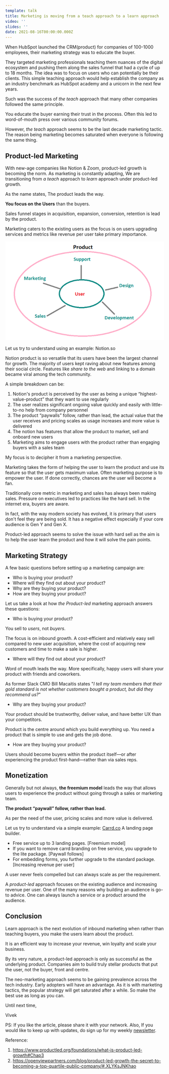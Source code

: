 ```yaml
---
template: talk
title: Marketing is moving from a teach approach to a learn approach
video: ''
slides: ''
date: 2021-08-16T00:00:00.000Z
---
```


When HubSpot launched the CRM(product) for companies of 100-1000 employees, their marketing strategy was to educate the buyer.

They targeted marketing professionals teaching them nuances of the digital ecosystem and pushing them along the sales funnel that had a cycle of up to 18 months. The idea was to focus on users who can potentially be their clients. This simple teaching approach would help establish the company as an industry benchmark as HubSpot academy and a unicorn in the next few years.

Such was the success of *the teach* approach that many other companies followed the same principle.

You educate the buyer earning their trust in the process. Often this led to word-of-mouth press over various community forums.

However, *the teach* approach seems to be the last decade marketing tactic. The reason being marketing becomes saturated when everyone is following the same thing.

## Product-led Marketing

With new-age companies like Notion & Zoom, product-led growth is becoming the norm. As marketing is constantly adapting, We are transitioning from *a teach* approach to *learn* approach under product-led growth.

As the name states, The product leads the way. 

**You focus on the Users** than the buyers.

Sales funnel stages in acquisition, expansion, conversion, retention is lead by the product.

Marketing caters to the existing users as the focus is on users upgrading services and metrics like revenue per user take primary importance.

![](https://github.com/vavesparashar/blog/blob/Without-issues/src/assets/images/Product-led-growth-image-1.png?raw=true)

Let us try to understand using an example: Notion.so

Notion product is so versatile that its users have been the largest channel for growth. The majority of users kept raving about new features among their social circle. Features like *share to the web* and linking to a domain became viral among the tech community.

A simple breakdown can be:

1. Notion's product is perceived by the user as being a unique “highest-value-product” that they want to use regularly
2. The user realizes significant ongoing value quickly and easily with little-to-no help from company personnel
3. The product “paywalls” follow, rather than lead, the actual value that the user receives and pricing scales as usage increases and more value is delivered
4. The notion has features that allow the product to market, sell and onboard new users
5. Marketing aims to engage users with the product rather than engaging buyers with a sales team

My focus is to decipher it from a marketing perspective.

Marketing takes the form of helping the user to learn the product and use its feature so that the user gets maximum value. Often marketing purpose is to empower the user. If done correctly, chances are the user will become a fan.

Traditionally core metric in marketing and sales has always been making sales. Pressure on executives led to practices like the hard sell. In the internet era, buyers are aware.

In fact, with the way modern society has evolved, it is primary that users don't feel they are being sold. It has a negative effect especially if your core audience is Gen Y and Gen X.

Product-led approach seems to solve the issue with hard sell as the aim is to help the user learn the product and how it will solve the pain points.

## Marketing Strategy

A few basic questions before setting up a marketing campaign are:

- Who is buying your product?
- Where will they find out about your product?
- Why are they buying your product?
- How are they buying your product?

Let us take a look at how *the Product-led* marketing approach answers these questions:

- Who is buying your product?

You sell to *users*, not *buyers*.

The focus is on inbound growth. A cost-efficient and relatively easy sell compared to new user acquisition, where the cost of acquiring new customers and time to make a sale is higher.

- Where will they find out about your product?‍

Word of mouth leads the way. More specifically, happy users will share your product with friends and coworkers.

As former Slack CMO Bill Macaitis states "*I tell my team members that their gold standard is not whether customers bought a product, but did they recommend us?*"

- Why are they buying your product?‍

Your product should be trustworthy, deliver value, and have better UX than your competitors.

Product is the centre around which you build everything up. You need a product that is simple to use and gets the job done.

- How are they buying your product?‍

Users should become buyers within the product itself—or after experiencing the product first-hand—rather than via sales reps.

## Monetization

Generally but not always, **the freemium model** leads the way that allows users to experience the product without going through a sales or marketing team.

**The product “paywall” follow, rather than lead.**

As per the need of the user, pricing scales and more value is delivered.

Let us try to understand via a simple example: [Carrd.co](http://carrd.co/) A landing page builder.

- Free service up to 3 landing pages. [Freemium model]
- If you want to remove carrd branding on free service, you upgrade to the lite package. [Paywall follows]
- For embedding forms, you further upgrade to the standard package. [Increasing revenue per user]

A user never feels compelled but can always scale as per the requirement.

A *product-led* approach focuses on the existing audience and increasing revenue per user. One of the many reasons why building an audience is go-to advice. One can always launch a service or a product around the audience.

## Conclusion

Learn approach is the next evolution of inbound marketing when rather than teaching buyers, you make the users learn about the product.

It is an efficient way to increase your revenue, win loyalty and scale your business.

By its very nature, a product-led approach is only as successful as the underlying product. Companies aim to build truly stellar products that put the user, not the buyer, front and centre.

The neo-marketing approach seems to be gaining prevalence across the tech industry. Early adopters will have an advantage. As it is with marketing tactics, the popular strategy will get saturated after a while. So make the best use as long as you can.

Until next time,

Vivek

PS: If you like the article, please share it with your network. Also, If you would like to keep up with updates, do sign up for my weekly [newsletter](https://marketingbaba.in/pixels-newsletter).

Reference:

1. https://www.productled.org/foundations/what-is-product-led-growth#Chap3
2. https://openviewpartners.com/blog/product-led-growth-the-secret-to-becoming-a-top-quartile-public-company/#.XLYKsJNKhao

